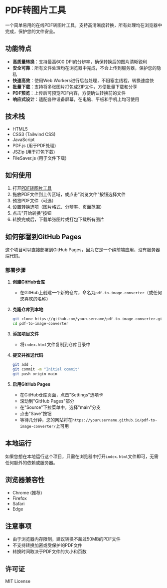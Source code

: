# PDF转图片工具

一个简单易用的在线PDF转图片工具，支持高清晰度转换，所有处理均在浏览器中完成，保护您的文件安全。

## 功能特点

- **高质量转换**：支持最高600 DPI的分辨率，确保转换后的图片清晰锐利
- **安全可靠**：所有文件处理均在浏览器中完成，不会上传到服务器，保护您的隐私
- **快速高效**：使用Web Workers进行后台处理，不阻塞主线程，转换速度快
- **批量下载**：支持将多张图片打包成ZIP文件，方便批量下载和分享
- **PDF预览**：上传后可预览PDF内容，方便确认转换前的文件
- **响应式设计**：适配各种设备屏幕，在电脑、平板和手机上均可使用

## 技术栈

- HTML5
- CSS3 (Tailwind CSS)
- JavaScript
- PDF.js (用于PDF处理)
- JSZip (用于打包下载)
- FileSaver.js (用于文件下载)

## 如何使用

1. 打开[PDF转图片工具](https://yourusername.github.io/pdf-to-image-converter/)
2. 拖放PDF文件到上传区域，或点击"浏览文件"按钮选择文件
3. 预览PDF文件（可选）
4. 设置转换选项（图片格式、分辨率、页面范围）
5. 点击"开始转换"按钮
6. 转换完成后，下载单张图片或打包下载所有图片

## 如何部署到GitHub Pages

这个项目可以直接部署到GitHub Pages，因为它是一个纯前端应用，没有服务器端代码。

### 部署步骤

1. **创建GitHub仓库**
   - 在GitHub上创建一个新的仓库，命名为`pdf-to-image-converter`（或任何您喜欢的名称）

2. **克隆仓库到本地**
   ```bash
   git clone https://github.com/yourusername/pdf-to-image-converter.git
   cd pdf-to-image-converter
   ```

3. **添加项目文件**
   - 将`index.html`文件复制到仓库目录中

4. **提交并推送代码**
   ```bash
   git add .
   git commit -m "Initial commit"
   git push origin main
   ```

5. **启用GitHub Pages**
   - 在GitHub仓库页面，点击"Settings"选项卡
   - 滚动到"GitHub Pages"部分
   - 在"Source"下拉菜单中，选择"main"分支
   - 点击"Save"按钮
   - 等待几分钟，您的网站将在`https://yourusername.github.io/pdf-to-image-converter/`上可用

## 本地运行

如果您想在本地运行这个项目，只需在浏览器中打开`index.html`文件即可，无需任何额外的依赖或服务器。

## 浏览器兼容性

- Chrome (推荐)
- Firefox
- Safari
- Edge

## 注意事项

- 由于浏览器内存限制，建议转换不超过50MB的PDF文件
- 不支持转换加密或受保护的PDF文件
- 转换时间取决于PDF文件的大小和页数

## 许可证

MIT License
